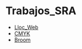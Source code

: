 # Trabajos_SRA
* [Lloc_Web](https://merchangs.github.io/llocweb/index.html)
* [CMYK](https://merchangs.github.io/cmyk/)
* [Broom](https://merchangs.github.io/broom/)
